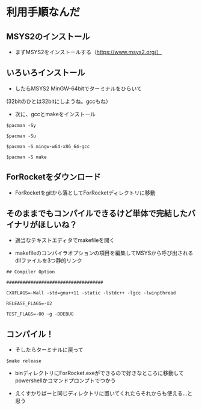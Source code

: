# 利用手順なんだ

## MSYS2のインストール

* まずMSYS2をインストールする（https://www.msys2.org/）

## いろいろインストール

* したらMSYS2 MinGW-64bitでターミナルをひらいて

(32bitのひとは32bitにしようね。gccもね）

* 次に、gccとmakeをインストール

`$pacman -Sy`

`$pacman -Su`

`$pacman -S mingw-w64-x86_64-gcc`

`$pacman -S make`

## ForRocketをダウンロード

* ForRocketをgitから落としてForRocketディレクトリに移動

## そのままでもコンパイルできるけど単体で完結したバイナリがほしいね？

* 適当なテキストエディタでmakefileを開く

* makefileのコンパイラオプションの項目を編集してMSYSから呼び出されるdllファイルを3つ静的リンク

```
## Compiler Option

####################################

CXXFLAGS=-Wall -std=gnu++11 -static -lstdc++ -lgcc -lwinpthread

RELEASE_FLAGS=-O2

TEST_FLAGS=-O0 -g -DDEBUG
```
    
## コンパイル！

* そしたらターミナルに戻って

`$make release`

* binディレクトリにForRocket.exeができるので好きなところに移動してpowershellかコマンドプロンプトでつかう

* えくすかりばーと同じディレクトリに置いてくれたらそれからも使える...と思う 

